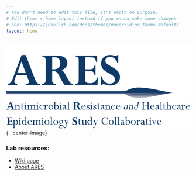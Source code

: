 ```yaml
---
# You don't need to edit this file, it's empty on purpose.
# Edit theme's home layout instead if you wanna make some changes
# See: https://jekyllrb.com/docs/themes/#overriding-theme-defaults
layout: home
---
```


![Antimicrobial Resistance and Healthcare Epidemiology Study Collaborative (ARES)](/assets/logo.png){: .center-image}

### Lab resources:

- [Wiki page](https://github.com/ares-lab/notebook/wiki)
- [About ARES](/about/)

